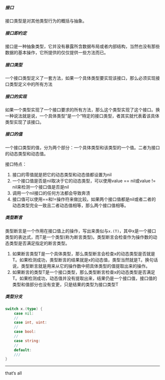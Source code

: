 ##### 接口

接口类型是对其他类型行为的概括与抽象。

##### 接口即约定

接口是一种抽象类型，它并没有暴露所含数据布局或者内部结构，当然也没有那些数据的基本操作，它所提供的仅仅提供一些方法而已。

##### 接口类型

一个接口类型定义了一套方法，如果一个具体类型要实现该接口，那么必须实现接口类型定义中的所有方法

##### 接口的实现

如果一个类型实现了一个接口要求的所有方法，那么这个类型实现了这个接口。换一种说法就是说，一个具体类型”是一个“特定的接口类型，者其实就代表着该具体类型实现了该接口。

##### 接口的值

一个接口类型的值，分为两个部分：一个具体类型和该类型的一个值。二者为接口的动态类型和动态值。

接口特点：

1. 接口的零值就是把它的动态类型和动态值都设置为nil
2. 一个接口值是否是nil取决于它的动态类型，可以使用value == nil或value != nil来检测一个接口值是否是nil
3. 调用一个nil接口的任何方法都会导致奔溃
4. 接口值可以使用==和!=操作符来做比较。如果两个接口值都是nil或者二者的动态类型完全一致且二者动态值相等，那么两个接口值相等。

##### 类型断言

类型断言是一个作用在接口值上的操作，写出来类似与`x.(T)`，其中x是一个接口类型的表达式，而T是一个类型(称为断言类型)。类型断言会检查作为操作数的动态类型是否满足指定的断言类型。

1. 如果断言类型T是一个具体类型，那么类型断言会检查x的动态类型是否就是T。如果检测成功，类型断言的结果就是x的动态值，类型当然就是T。换句话说，类型断言就是用来从它的操作数中把具体类型的值提取出来的操作。
2. 如果断言的类型T是一个接口类型，那么类型断言检查x的动态类型是否满足T。如果检测成功，动态值并没有提取出来，结果仍是一个接口值，接口值的类型和值部分也没有变更，只是结果的类型为接口类型T

##### 类型分支

```go
switch x.(type) {
    case nil:
    //
    case int, uint:
    //
    case bool:
    //
    case string:
    //
    default:
    ///
}
```



---

that‘s all